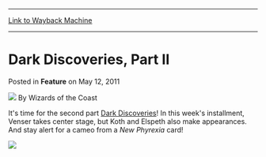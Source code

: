 
---
[Link to Wayback Machine](https://web.archive.org/web/20221001171059/https://magic.wizards.com/en/articles/archive/feature/dark-discoveries-part-ii-2011-05-12)

[_metadata_:author]:- "Wizards of the Coast"
[_metadata_:description]:- "It's time for the second part Dark Discoveries! In this week's installment, Venser takes center stage, but Koth and Elspeth also make appearances. And stay alert for a cameo from a New Phyrexia card!"
[_metadata_:generator]:- "Drupal 7 (http://drupal.org)"
[_metadata_:publish_date]:- "2011-05-12"
[_metadata_:title]:- "Dark Discoveries, Part II"
[_metadata_:wayback_capture_timestamp]:- "2022-10-01 17:10:59+00:00"
[_metadata_:wayback_raw_url]:- "https://web.archive.org/web/20221001171059id_/https://magic.wizards.com/en/articles/archive/feature/dark-discoveries-part-ii-2011-05-12"
[_metadata_:wayback_url]:- "https://magic.wizards.com/en/articles/archive/feature/dark-discoveries-part-ii-2011-05-12"
---


Dark Discoveries, Part II
=========================



 Posted in **Feature**
 on May 12, 2011 






![](https://media.magic.wizards.com/styles/auth_small/public/images/person/wizards_author.jpg)
By Wizards of the Coast











It's time for the second part [Dark Discoveries](/en/articles/archive/dark-discoveries-part-ii-2011-05-12)! In this week's installment, Venser takes center stage, but Koth and Elspeth also make appearances. And stay alert for a cameo from a *New Phyrexia* card!

[![](https://media.magic.wizards.com/image_legacy_migration/images/magic/daily/features/feature142w_thumb.jpg)](/en/articles/archive/dark-discoveries-part-ii-2011-05-12)







